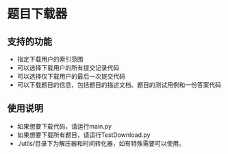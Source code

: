 # 题目下载器

## 支持的功能

- 指定下载用户的索引范围
- 可以选择下载用户的所有提交记录代码
- 可以选择仅下载用户的最后一次提交代码
- 可以下载题目的信息，包括题目的描述文档、题目的测试用例和一份答案代码

## 使用说明

- 如果想要下载代码，请运行main.py
- 如果想要下载所有题目，请运行TestDownload.py
- ./utils/目录下为解压器和时间转化器，如有特殊需要可以使用。